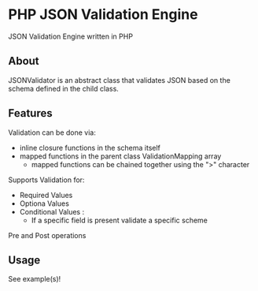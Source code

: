 
PHP JSON Validation Engine
==========================

JSON Validation Engine written in PHP


About
-----
JSONValidator is an abstract class that validates JSON based on the schema defined in the child class.

Features
-----
Validation can be done via:

* inline closure functions in the schema itself
* mapped functions in the parent class ValidationMapping array
  * mapped functions can be chained together using the ">" character

Supports Validation for:

* Required Values
* Optiona Values
* Conditional Values :
  * If a specific field is present validate a specific scheme

Pre and Post operations 

Usage
-----
See example(s)!


